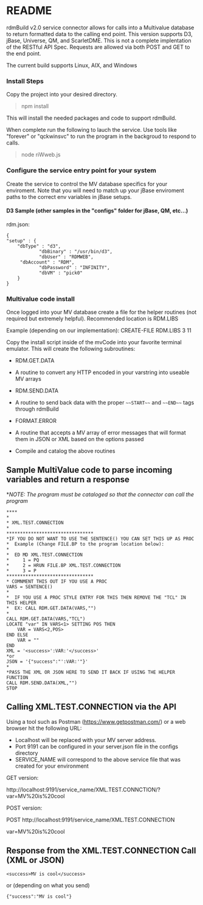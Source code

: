 # README

rdmBuild v2.0 service connector allows for calls into a Multivalue database to return formatted data to the calling end point. This version supports D3, jBase, Universe, QM, and ScarletDME. This is not a complete implentation of the RESTful API Spec. Requests are allowed via both POST and GET to the end point.

The current build supports Linux, AIX, and Windows

### Install Steps

Copy the project into your desired directory. 

> npm install  

This will install the needed packages and code to support rdmBuild.

When complete run the following to lauch the service. Use tools like "forever" or "qckwinsvc" to run the program in the backgroud to respond to calls.

> node riWweb.js

### Configure the service entry point for your system

Create the service to control the MV database specifics for your enviroment. Note that you will need to match up your jBase enviroment paths to the correct env variables in jBase setups.

#### D3 Sample (other samples in the "configs" folder for jBase, QM, etc...)

rdm.json:

	{
	"setup" : {
		"dbType" : "d3",
                "dbBinary" : "/usr/bin/d3",
                "dbUser" : "RDMWEB",
		 "dbAccount" : "RDM",
                "dbPassword" : "INFINITY",
                "dbVM" : "pick0"
		}
	}

### Multivalue code install

Once logged into your MV database create a file for the helper routines (not required but extremely helpful). Recommended location is RDM.LIBS

Example (depending on our implementation): CREATE-FILE RDM.LIBS 3 11 

Copy the install script inside of the mvCode into your favorite terminal emulator. This will create the following subroutines:
 - RDM.GET.DATA
  - A routine to convert any HTTP encoded in your varstring into useable MV arrays
 - RDM.SEND.DATA
  - A routine to send back data with the proper `~~START~~` and `~~END~~` tags through rdmBuild
 - FORMAT.ERROR
  - A routine that accepts a MV array of error messages that will format them in JSON or XML based on the options passed
  
- Compile and catalog the above routines
 
## Sample MultiValue code to parse incoming variables and return a response

**NOTE: The program must be cataloged so that the connector can call the program*

	****
	*
	* XML.TEST.CONNECTION
	*
	********************************
	*IF YOU DO NOT WANT TO USE THE SENTENCE() YOU CAN SET THIS UP AS PROC
	*  Example (Change FILE.BP to the program location below):
	*    
	*  ED MD XML.TEST.CONNECTION
	*     1 = PQ
	*     2 = HRUN FILE.BP XML.TEST.CONNECTION
	*     3 = P
	********************************
	* COMNMENT THIS OUT IF YOU USE A PROC
	VARS = SENTENCE()
	*
	*  IF YOU USE A PROC STYLE ENTRY FOR THIS THEN REMOVE THE "TCL" IN THIS HELPER
	*  EX: CALL RDM.GET.DATA(VARS,"")
	*
	CALL RDM.GET.DATA(VARS,"TCL")
	LOCATE "var" IN VARS<1> SETTING POS THEN
		VAR = VARS<2,POS>
	END ELSE
		VAR = ""
	END
	XML = '<success>':VAR:'</success>'
	*or
	JSON = '{"success":"':VAR:'"}'
	*
	*PASS THE XML OR JSON HERE TO SEND IT BACK IF USING THE HELPER FUNCTION
	CALL RDM.SEND.DATA(XML,"")
	STOP

## Calling XML.TEST.CONNECTION via the API

Using a tool such as Postman (https://www.getpostman.com/) or a web browser hit the following URL:

- Localhost will be replaced with your MV server address. 
- Port 9191 can be configured in your server.json file in the configs directory
- SERVICE_NAME will correspond to the above service file that was created for your environment

GET version:

http://localhost:9191/service_name/XML.TEST.CONNCTION/?var=MV%20is%20cool

POST version:

POST http://localhost:9191/service_name/XML.TEST.CONNECTION

var=MV%20is%20cool

## Response from the XML.TEST.CONNECTION Call (XML or JSON)

	<success>MV is cool</success>

or (depending on what you send)

	{"success":"MV is cool"}
